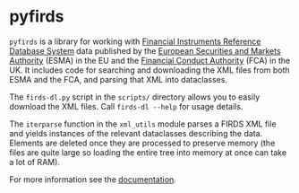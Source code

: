 # pyfirds

`pyfirds` is a library for working with [Financial Instruments Reference Database System](https://en.wikipedia.org/wiki/Financial_Instruments_Reference_Database_System)
data published by the [European Securities and Markets Authority](https://data.europa.eu/data/datasets/financial-instruments-reference-data-system?locale=en) (ESMA)
in the EU and the [Financial Conduct Authority](https://www.fca.org.uk/markets/transaction-reporting/instrument-reference-data) (FCA) in the UK.
It includes code for searching and downloading the XML files from both ESMA and the FCA, and parsing that XML into dataclasses.

The `firds-dl.py` script in the `scripts/` directory allows you to easily download the XML files. Call `firds-dl --help` for usage details.

The `iterparse` function in the `xml_utils` module parses a FIRDS XML file and yields instances of the relevant dataclasses describing the data.
Elements are deleted once they are processed to preserve memory (the files are quite large so loading the entire tree into memory at once can take a lot of RAM).

For more information see the [documentation](https://bunburya.github.io/pyfirds/).